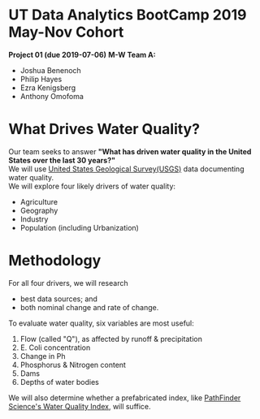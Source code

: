 # UT Data Analytics BootCamp 2019 May-Nov Cohort
__Project 01 (due 2019-07-06)__
__M-W Team A:__
* Joshua Benenoch
* Philip Hayes
* Ezra Kenigsberg
* Anthony Omofoma
# What Drives Water Quality?
Our team seeks to answer __"What has driven water quality in the United States over the last 30 years?"__<br/>
We will use [United States Geological Survey(USGS)](https://www.usgs.gov/products/data-and-tools/apis) data documenting water quality.<br/>
We will explore four likely drivers of water quality:
* Agriculture
* Geography
* Industry
* Population (including Urbanization)
# Methodology
For all four drivers, we will research 
* best data sources; and
* both nominal change and rate of change. 

To evaluate water quality, six variables are most useful:
1. Flow (called "Q"), as affected by runoff & precipitation
2. E. Coli concentration
3. Change in Ph
4. Phosphorus & Nitrogen content
5. Dams
6. Depths of water bodies

We will also determine whether a prefabricated index, like [PathFinder Science's Water Quality Index](http://www.pathfinderscience.net/stream/cproto4.cfm), will suffice.
